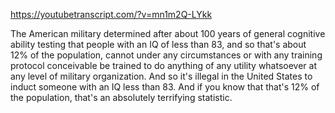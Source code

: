 https://youtubetranscript.com/?v=mn1m2Q-LYkk

 The American military determined after about 100 years of general cognitive ability testing that people with an IQ of less than 83, and so that's about 12% of the population, cannot under any circumstances or with any training protocol conceivable be trained to do anything of any utility whatsoever at any level of military organization. And so it's illegal in the United States to induct someone with an IQ less than 83. And if you know that that's 12% of the population, that's an absolutely terrifying statistic.